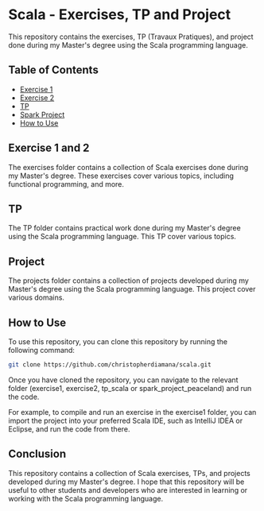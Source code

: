 # Scala - Exercises, TP and Project

This repository contains the exercises, TP (Travaux Pratiques), and project done during my Master's degree using the Scala programming language.

## Table of Contents

- [Exercise 1](https://github.com/christopherdiamana/scala/tree/main/1_exercice1)
- [Exercise 2](https://github.com/christopherdiamana/scala/tree/main/1_exercice2)
- [TP](https://github.com/christopherdiamana/scala/tree/main/3_tp_scala/TP_MR)
- [Spark Project](https://github.com/christopherdiamana/scala/tree/main/4_spark_project_peaceland)
- [How to Use](https://github.com/christopherdiamana/scala#how-to-use)

## Exercise 1 and 2

The exercises folder contains a collection of Scala exercises done during my Master's degree. These exercises cover various topics, including functional programming, and more.

## TP

The TP folder contains practical work done during my Master's degree using the Scala programming language. This TP cover various topics.

## Project

The projects folder contains a collection of projects developed during my Master's degree using the Scala programming language. This project cover various domains.

## How to Use

To use this repository, you can clone this repository by running the following command:
```bash
git clone https://github.com/christopherdiamana/scala.git
```

Once you have cloned the repository, you can navigate to the relevant folder (exercise1, exercise2, tp_scala or spark_project_peaceland) and run the code. 

For example, to compile and run an exercise in the exercise1 folder, you can import the project into your preferred Scala IDE, such as IntelliJ IDEA or Eclipse, and run the code from there.

## Conclusion

This repository contains a collection of Scala exercises, TPs, and projects developed during my Master's degree. I hope that this repository will be useful to other students and developers who are interested in learning or working with the Scala programming language.
